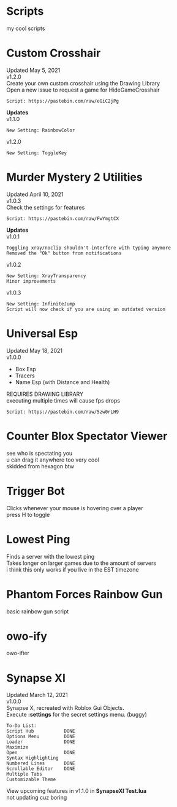 # Scripts  
my cool scripts  
  
# Custom Crosshair  
Updated May 5, 2021  
v1.2.0  
Create your own custom crosshair using the Drawing Library  
Open a new issue to request a game for HideGameCrosshair  
```
Script: https://pastebin.com/raw/eGiC2jPg
```  
**Updates**  
v1.1.0  
```
New Setting: RainbowColor
```  
v1.2.0  
```
New Setting: ToggleKey
```  
  
# Murder Mystery 2 Utilities  
Updated April 10, 2021  
v1.0.3  
Check the settings for features  
```
Script: https://pastebin.com/raw/FwYmgtCX
```   
**Updates**  
v1.0.1  
```
Toggling xray/noclip shouldn't interfere with typing anymore
Removed the "Ok" button from notifications
```  
v1.0.2  
```
New Setting: XrayTransparency
Minor improvements
```   
v1.0.3  
```
New Setting: InfiniteJump
Script will now check if you are using an outdated version
```  
  
# Universal Esp  
Updated May 18, 2021  
v1.0.0  
- Box Esp  
- Tracers  
- Name Esp (with Distance and Health)  
  
REQUIRES DRAWING LIBRARY  
executing multiple times will cause fps drops  
```
Script: https://pastebin.com/raw/5zw0rLH9
```  
  
# Counter Blox Spectator Viewer  
see who is spectating you  
u can drag it anywhere too very cool  
skidded from hexagon btw  
  
# Trigger Bot
Clicks whenever your mouse is hovering over a player  
press H to toggle  
  
# Lowest Ping  
Finds a server with the lowest ping  
Takes longer on larger games due to the amount of servers  
i think this only works if you live in the EST timezone  
  
# Phantom Forces Rainbow Gun  
basic rainbow gun script  
  
# owo-ify  
owo-ifier  
  
# Synapse XI  
Updated March 12, 2021  
v1.0.0   
Synapse X, recreated with Roblox Gui Objects.  
Execute **:settings** for the secret settings menu. (buggy)  
```
To-Do List:
Script Hub           DONE
Options Menu         DONE
Loader               DONE
Maximize             
Open                 DONE
Syntax Highlighting  
Numbered Lines       DONE
Scrollable Editor    DONE
Multiple Tabs        
Customizable Theme   
```  
View upcoming features in v1.1.0 in **SynapseXI Test.lua**  
not updating cuz boring
